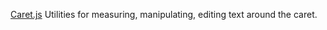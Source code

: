 [Caret.js](http://i.imgur.com/w8fvhs8.png)
Utilities for measuring, manipulating, editing text around the caret.
